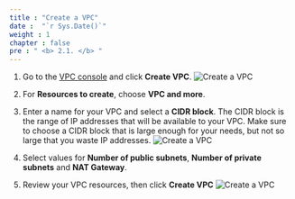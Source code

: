 ```yaml
---
title : "Create a VPC"
date :  "`r Sys.Date()`" 
weight : 1 
chapter : false
pre : " <b> 2.1. </b> "
---
```

 


1. Go to the [VPC console](https://console.aws.amazon.com/vpc/) and click **Create VPC**.
    ![Create a VPC](/images/1/1.png)

2. For **Resources to create**, choose **VPC and more**.
3. Enter a name for your VPC and select a **CIDR block**. The CIDR block is the range of IP addresses that will be available to your VPC. Make sure to choose a CIDR block that is large enough for your needs, but not so large that you waste IP addresses.
    ![Create a VPC](/images/1/2.png)

4. Select values for **Number of public subnets**, **Number of private subnets** and **NAT Gateway**.

5. Review your VPC resources, then click **Create VPC**
    ![Create a VPC](/images/1/3.png)

